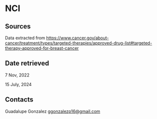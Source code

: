 # NCI

## Sources
Data extracted from https://www.cancer.gov/about-cancer/treatment/types/targeted-therapies/approved-drug-list#targeted-therapy-approved-for-breast-cancer


## Date retrieved
7 Nov, 2022

15 July, 2024


## Contacts

Guadalupe Gonzalez
<ggonzalezp16@gmail.com>
